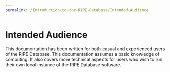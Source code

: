 ```yaml
---
permalink: /Introduction-to-the-RIPE-Database/Intended-Audience
---
```


# Intended Audience

This documentation has been written for both casual and experienced users of the RIPE Database. This documentation assumes a basic knowledge of computing. It also covers more technical aspects for users who wish to run their own local instance of the RIPE Database software.
